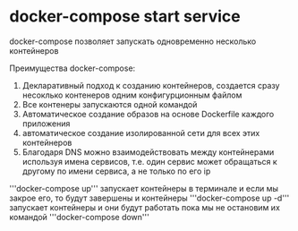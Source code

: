# docker-compose start service

docker-compose позволяет запускать одновременно несколько контейнеров

Преимущества docker-compose:
1. Декларативный подход к созданию контейнеров, создается сразу несоклько контенеров одним 
   конфигурционным файлом
2. Все контенеры запускаются одной командой
3. Автоматическое создание образов на основе Dockerfile каждого приложения
4. автоматическое создание изолированной сети для всех этих контейнеров
5. Благодаря DNS можно взаимодействовать между контейнерами используя имена сервисов, т.е. один 
   сервис может обращаться к другому по имени сервиса, а не только по его ip

'''docker-compose up''' запускает контейнеры в терминале и если мы закрое его, то будут 
завершены и контейнеры
'''docker-compose up -d''' запускает контейнеры и они будут работать пока мы не остановим их 
командой
'''docker-compose down'''
